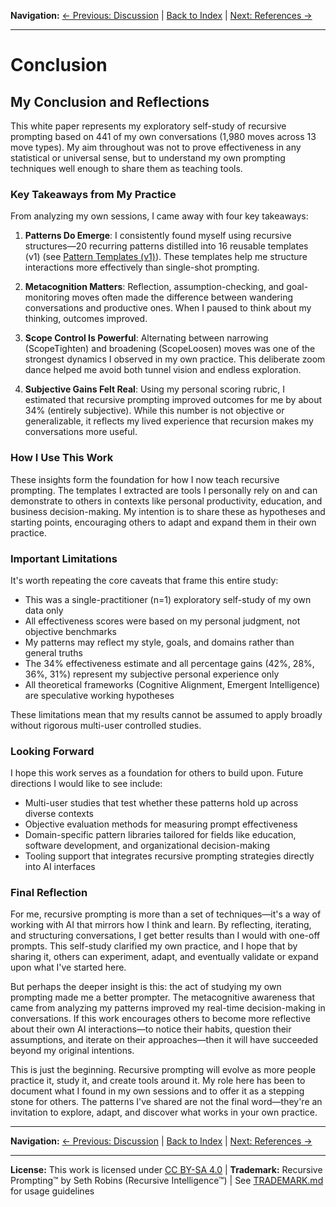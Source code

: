 **Navigation:** [← Previous: Discussion](discussion.md) | [Back to Index](README.md) | [Next: References →](references.md)

---

# Conclusion

## My Conclusion and Reflections

This white paper represents my exploratory self-study of recursive prompting based on 441 of my own conversations (1,980 moves across 13 move types). My aim throughout was not to prove effectiveness in any statistical or universal sense, but to understand my own prompting techniques well enough to share them as teaching tools.

### Key Takeaways from My Practice

From analyzing my own sessions, I came away with four key takeaways:

1. **Patterns Do Emerge**: I consistently found myself using recursive structures—20 recurring patterns distilled into 16 reusable templates (v1) (see [Pattern Templates (v1)](pattern_templates_v1.md)). These templates help me structure interactions more effectively than single-shot prompting.

2. **Metacognition Matters**: Reflection, assumption-checking, and goal-monitoring moves often made the difference between wandering conversations and productive ones. When I paused to think about my thinking, outcomes improved.

3. **Scope Control Is Powerful**: Alternating between narrowing (ScopeTighten) and broadening (ScopeLoosen) moves was one of the strongest dynamics I observed in my own practice. This deliberate zoom dance helped me avoid both tunnel vision and endless exploration.

4. **Subjective Gains Felt Real**: Using my personal scoring rubric, I estimated that recursive prompting improved outcomes for me by about 34% (entirely subjective). While this number is not objective or generalizable, it reflects my lived experience that recursion makes my conversations more useful.

### How I Use This Work

These insights form the foundation for how I now teach recursive prompting. The templates I extracted are tools I personally rely on and can demonstrate to others in contexts like personal productivity, education, and business decision-making. My intention is to share these as hypotheses and starting points, encouraging others to adapt and expand them in their own practice.

### Important Limitations

It's worth repeating the core caveats that frame this entire study:

- This was a single-practitioner (n=1) exploratory self-study of my own data only
- All effectiveness scores were based on my personal judgment, not objective benchmarks
- My patterns may reflect my style, goals, and domains rather than general truths
- The 34% effectiveness estimate and all percentage gains (42%, 28%, 36%, 31%) represent my subjective personal experience only
- All theoretical frameworks (Cognitive Alignment, Emergent Intelligence) are speculative working hypotheses

These limitations mean that my results cannot be assumed to apply broadly without rigorous multi-user controlled studies.

### Looking Forward

I hope this work serves as a foundation for others to build upon. Future directions I would like to see include:

- Multi-user studies that test whether these patterns hold up across diverse contexts
- Objective evaluation methods for measuring prompt effectiveness
- Domain-specific pattern libraries tailored for fields like education, software development, and organizational decision-making
- Tooling support that integrates recursive prompting strategies directly into AI interfaces

### Final Reflection

For me, recursive prompting is more than a set of techniques—it's a way of working with AI that mirrors how I think and learn. By reflecting, iterating, and structuring conversations, I get better results than I would with one-off prompts. This self-study clarified my own practice, and I hope that by sharing it, others can experiment, adapt, and eventually validate or expand upon what I've started here.

But perhaps the deeper insight is this: the act of studying my own prompting made me a better prompter. The metacognitive awareness that came from analyzing my patterns improved my real-time decision-making in conversations. If this work encourages others to become more reflective about their own AI interactions—to notice their habits, question their assumptions, and iterate on their approaches—then it will have succeeded beyond my original intentions.

This is just the beginning. Recursive prompting will evolve as more people practice it, study it, and create tools around it. My role here has been to document what I found in my own sessions and to offer it as a stepping stone for others. The patterns I've shared are not the final word—they're an invitation to explore, adapt, and discover what works in your own practice.

---

**Navigation:** [← Previous: Discussion](discussion.md) | [Back to Index](README.md) | [Next: References →](references.md)

---

**License:** This work is licensed under [CC BY-SA 4.0](https://creativecommons.org/licenses/by-sa/4.0/) | **Trademark:** Recursive Prompting™ by Seth Robins (Recursive Intelligence™) | See [TRADEMARK.md](TRADEMARK.md) for usage guidelines
